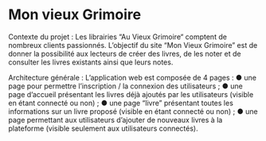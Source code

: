 # Mon vieux Grimoire

Contexte du projet :
Les librairies “Au Vieux Grimoire“ comptent de nombreux clients
passionnés. L’objectif du site “Mon Vieux Grimoire” est de donner la
possibilité aux lecteurs de créer des livres, de les noter et de consulter les
livres existants ainsi que leurs notes.

Architecture générale :
L’application web est composée de 4 pages :
● une page pour permettre l’inscription / la connexion des utilisateurs ;
● une page d’accueil présentant les livres déjà ajoutés par les
utilisateurs (visible en étant connecté ou non) ;
● une page “livre” présentant toutes les informations sur un livre
proposé (visible en étant connecté ou non) ;
● une page permettant aux utilisateurs d’ajouter de nouveaux livres à
la plateforme (visible seulement aux utilisateurs connectés).
